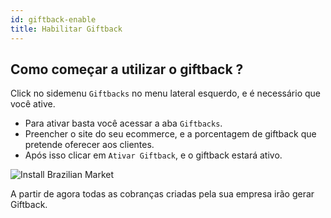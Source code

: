 ```yaml
---
id: giftback-enable
title: Habilitar Giftback
---
```


## Como começar a utilizar o giftback ?

Click no sidemenu `Giftbacks` no menu lateral esquerdo, e é necessário que você ative.

- Para ativar basta você acessar a aba `Giftbacks`.
- Preencher o site do seu ecommerce, e a porcentagem de giftback que pretende oferecer aos clientes.
- Após isso clicar em `Ativar Giftback`, e o giftback estará ativo.

![Install Brazilian Market](/img/giftback/active-tutorial.png)

A partir de agora todas as cobranças criadas pela sua empresa irão gerar Giftback.
